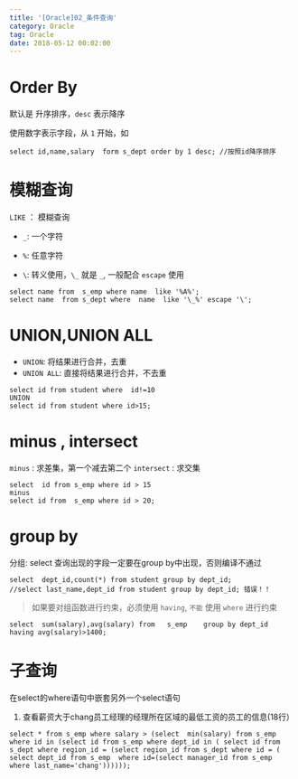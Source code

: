 ```yaml
---
title: '[Oracle]02_条件查询'
category: Oracle
tag: Oracle
date: 2018-05-12 00:02:00
---
```



# Order By

默认是 升序排序，`desc` 表示降序

使用数字表示字段，从 `1` 开始，如

```
select id,name,salary  form s_dept order by 1 desc; //按照id降序排序
```

# 模糊查询  

`LIKE` ： 模糊查询

- `_`: 一个字符

- `%`: 任意字符
- `\`: 转义使用，`\_` 就是 `_`, 一般配合 `escape` 使用

```
select name from  s_emp where name  like '%A%';
select name  from s_dept where  name  like '\_%' escape '\';
```


# UNION,UNION ALL

- `UNION`: 将结果进行合并，去重
- `UNION ALL`: 直接将结果进行合并，不去重

```
select id from student where  id!=10
UNION
select id from student where id>15;
```

# minus , intersect

`minus` : 求差集，第一个减去第二个
`intersect` : 求交集
```
select  id from s_emp where id > 15
minus 
select id from  s_emp where id > 20; 
```

# group by

分组:  select 查询出现的字段一定要在group by中出现，否则编译不通过

```
select  dept_id,count(*) from student group by dept_id;
//select last_name,dept_id from student group by dept_id; 错误！！ 
```

> 如果要对组函数进行约束，必须使用 `having`, `不能` 使用 `where` 进行约束

```
select  sum(salary),avg(salary) from   s_emp    group by dept_id  having avg(salary)>1400;
```

# 子查询

在select的where语句中嵌套另外一个select语句

1. 查看薪资大于chang员工经理的经理所在区域的最低工资的员工的信息(18行）
```
select * from s_emp where salary > (select  min(salary) from s_emp where id in (select id from s_emp where dept_id in ( select id from s_dept where region_id = (select region_id from s_dept where id = ( select dept_id from s_emp  where id=(select manager_id from s_emp where last_name='chang'))))));
```
